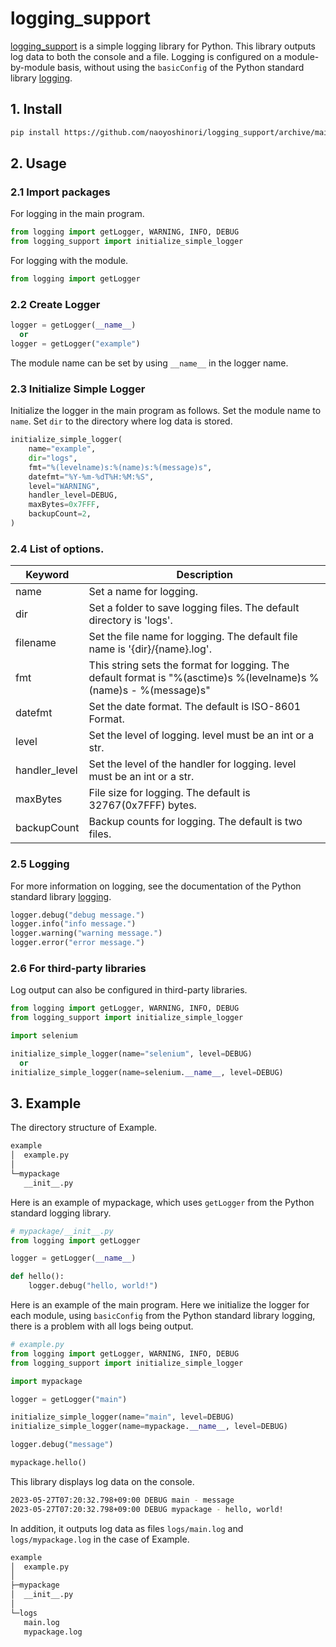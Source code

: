 # logging_support

[logging_support](https://github.com/naoyoshinori/logging_support) is a simple logging library for Python. This library outputs log data to both the console and a file. Logging is configured on a module-by-module basis, without using the `basicConfig` of the Python standard library [logging](https://docs.python.org/3/library/logging.html).

## 1. Install

```bash
pip install https://github.com/naoyoshinori/logging_support/archive/main.zip
```

## 2. Usage

### 2.1 Import packages

For logging in the main program.

```python
from logging import getLogger, WARNING, INFO, DEBUG
from logging_support import initialize_simple_logger
```

For logging with the module.

```python
from logging import getLogger
```

### 2.2 Create Logger

```python
logger = getLogger(__name__)
  or
logger = getLogger("example")
```

The module name can be set by using `__name__` in the logger name.

### 2.3 Initialize Simple Logger

Initialize the logger in the main program as follows. Set the module name to `name`. Set `dir` to the directory where log data is stored.


```python
initialize_simple_logger(
    name="example",
    dir="logs",
    fmt="%(levelname)s:%(name)s:%(message)s",
    datefmt="%Y-%m-%dT%H:%M:%S",
    level="WARNING",
    handler_level=DEBUG,
    maxBytes=0x7FFF,
    backupCount=2,
)
```

### 2.4 List of options.

| Keyword | Description |
|---|---|
| name | Set a name for logging. |
| dir | Set a folder to save logging files. The default directory is 'logs'. |
| filename | Set the file name for logging. The default file name is '{dir}/{name}.log'. |
| fmt | This string sets the format for logging. The default format is "%(asctime)s %(levelname)s %(name)s - %(message)s" |
| datefmt | Set the date format. The default is ISO-8601 Format. |
| level | Set the level of logging. level must be an int or a str. |
| handler_level | Set the level of the handler for logging. level must be an int or a str. |
| maxBytes | File size for logging. The default is 32767(0x7FFF) bytes. |
| backupCount | Backup counts for logging. The default is two files. |

### 2.5 Logging

For more information on logging, see the documentation of the Python standard library [logging](https://docs.python.org/3/library/logging.html).

```python
logger.debug("debug message.")
logger.info("info message.")
logger.warning("warning message.")
logger.error("error message.")
```

### 2.6 For third-party libraries

Log output can also be configured in third-party libraries.

```python
from logging import getLogger, WARNING, INFO, DEBUG
from logging_support import initialize_simple_logger

import selenium

initialize_simple_logger(name="selenium", level=DEBUG)
  or
initialize_simple_logger(name=selenium.__name__, level=DEBUG)
```

## 3. Example

The directory structure of Example.

```bash
example
│  example.py
│  
└─mypackage
   __init__.py
```

Here is an example of mypackage, which uses `getLogger` from the Python standard logging library.

```python
# mypackage/__init__.py
from logging import getLogger

logger = getLogger(__name__)

def hello():
    logger.debug("hello, world!")
```

Here is an example of the main program. Here we initialize the logger for each module, using `basicConfig` from the Python standard library logging, there is a problem with all logs being output.

```python
# example.py
from logging import getLogger, WARNING, INFO, DEBUG
from logging_support import initialize_simple_logger

import mypackage

logger = getLogger("main")

initialize_simple_logger(name="main", level=DEBUG)
initialize_simple_logger(name=mypackage.__name__, level=DEBUG)

logger.debug("message")

mypackage.hello()
```

This library displays log data on the console.

```bash
2023-05-27T07:20:32.798+09:00 DEBUG main - message
2023-05-27T07:20:32.798+09:00 DEBUG mypackage - hello, world!
```

In addition, it outputs log data as files `logs/main.log` and `logs/mypackage.log` in the case of Example.

```bash
example
│  example.py
│  
├─mypackage
│  __init__.py
│      
└─logs
   main.log
   mypackage.log
```
